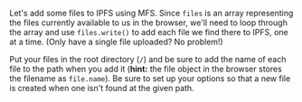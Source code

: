 Let's add some files to IPFS using MFS. Since `files` is an array representing the files currently available to us in the browser, we'll need to loop through the array and use `files.write()` to add each file we find there to IPFS, one at a time. (Only have a single file uploaded? No problem!)

Put your files in the root directory (`/`) and be sure to add the name of each file to the path when you add it (**hint:** the file object in the browser stores the filename as `file.name`). Be sure to set up your options so that a new file is created when one isn't found at the given path.
